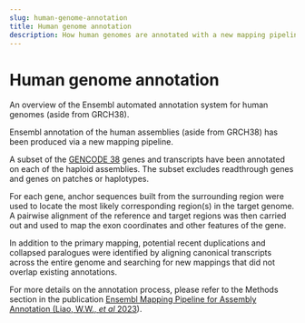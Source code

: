 ```yaml
---
slug: human-genome-annotation
title: Human genome annotation
description: How human genomes are annotated with a new mapping pipeline by Ensembl.
---
```


# Human genome annotation

An overview of the Ensembl automated annotation system for human genomes (aside from GRCH38).

Ensembl annotation of the human assemblies (aside from GRCH38) has been produced via a new mapping pipeline.

A subset of the [GENCODE 38](https://www.gencodegenes.org/human/release_38.html) genes and transcripts have been annotated on each of the haploid assemblies. The subset excludes readthrough genes and genes on patches or haplotypes.

For each gene, anchor sequences built from the surrounding region were used to locate the most likely corresponding region(s) in the target genome. A pairwise alignment of the reference and target regions was then carried out and used to map the exon coordinates and other features of the gene.

In addition to the primary mapping, potential recent duplications and collapsed paralogues were identified by aligning canonical transcripts across the entire genome and searching for new mappings that did not overlap existing annotations.

For more details on the annotation process, please refer to the Methods section in the publication [Ensembl Mapping Pipeline for Assembly Annotation (Liao, W.W., _et al_ 2023](https://www.nature.com/articles/s41586-023-05896-x)).
